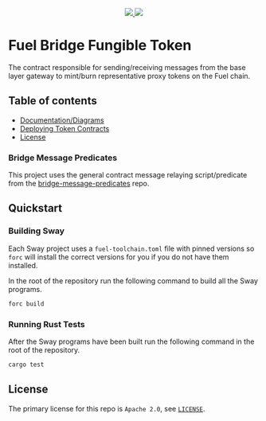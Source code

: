 <p align="center">
    <a href="https://crates.io/crates/forc/0.47.0" alt="forc">
        <img src="https://img.shields.io/badge/forc-v0.47.0-orange" />
    </a>
    <a href="https://crates.io/crates/fuel-core/0.20.7" alt="fuel-core">
        <img src="https://img.shields.io/badge/fuel--core-v0.20.7-blue" />
    </a>
</p>

# Fuel Bridge Fungible Token

The contract responsible for sending/receiving messages from the base layer gateway to mint/burn representative proxy tokens on the Fuel chain.

## Table of contents

- [Documentation/Diagrams](./docs/design_docs.md)
- [Deploying Token Contracts](./docs/deploy_docs.md)
- [License](#license)

### Bridge Message Predicates

This project uses the general contract message relaying script/predicate from the [bridge-message-predicates](https://github.com/FuelLabs/bridge-message-predicates) repo.

## Quickstart

### Building Sway

Each Sway project uses a `fuel-toolchain.toml` file with pinned versions so `forc` will install the correct versions for you if you do not have them installed.

In the root of the repository run the following command to build all the Sway programs.

```bash
forc build
```

### Running Rust Tests

After the Sway programs have been built run the following command in the root of the repository.

```bash
cargo test
```

## License

The primary license for this repo is `Apache 2.0`, see [`LICENSE`](../../LICENSE).

